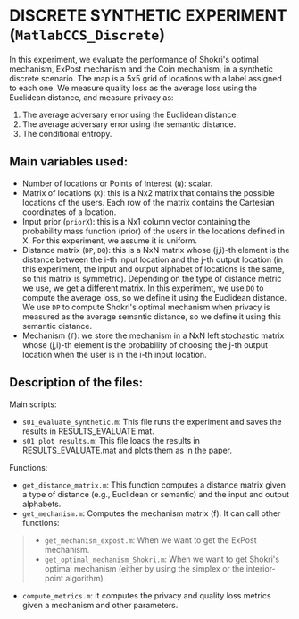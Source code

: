 # DISCRETE SYNTHETIC EXPERIMENT (`MatlabCCS_Discrete`)

In this experiment, we evaluate the performance of Shokri's optimal mechanism, ExPost mechanism and the Coin mechanism, in a synthetic discrete scenario. The map is a 5x5 grid of locations with a label assigned to each one. We measure quality loss as the average loss using the Euclidean distance, and measure privacy as:
1. The average adversary error using the Euclidean distance.
2. The average adversary error using the semantic distance.
3. The conditional entropy.

## Main variables used:
- Number of locations or Points of Interest (`N`): scalar.
- Matrix of locations (`X`): this is a Nx2 matrix that contains the possible locations of the users. Each row of the matrix contains the Cartesian coordinates of a location.
- Input prior (`priorX`): this is a Nx1 column vector containing the probability mass function (prior) of the users in the locations defined in X. For this experiment, we assume it is uniform.
- Distance matrix (`DP`, `DQ`): this is a NxN matrix whose (j,i)-th element is the distance between the i-th input location and the j-th output location (in this experiment, the input and output alphabet of locations is the same, so this matrix is symmetric). Depending on the type of distance metric we use, we get a different matrix. In this experiment, we use `DQ` to compute the average loss, so we define it using the Euclidean distance. We use `DP` to compute Shokri's optimal mechanism when privacy is measured as the average semantic distance, so we define it using this semantic distance.
- Mechanism (`f`): we store the mechanism in a NxN left stochastic matrix whose (j,i)-th element is the probability of choosing the j-th output location when the user is in the i-th input location.

## Description of the files:
Main scripts:
- `s01_evaluate_synthetic.m`: This file runs the experiment and saves the results in RESULTS_EVALUATE.mat.
- `s01_plot_results.m`: This file loads the results in RESULTS_EVALUATE.mat and plots them as in the paper.

Functions:
- `get_distance_matrix.m`: This function computes a distance matrix given a type of distance (e.g., Euclidean or semantic) and the input and output alphabets.
- `get_mechanism.m`: Computes the mechanism matrix (f). It can call other functions:
> - `get_mechanism_expost.m`: When we want to get the ExPost mechanism.
> - `get_optimal_mechanism_Shokri.m`: When we want to get Shokri's optimal mechanism (either by using the simplex or the interior-point algorithm).
- `compute_metrics.m`: it computes the privacy and quality loss metrics given a mechanism and other parameters.
